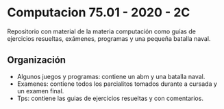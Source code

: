 # Computacion 75.01 - 2020 - 2C

Repositorio con material de la materia computación como guías de 
ejercicios resueltas, exámenes, programas y una pequeña batalla naval.

## Organización

* Algunos juegos y programas: contiene un abm y una batalla naval.
* Examenes: contiene todos los parcialitos tomados durante a cursada 
y un examen final.
* Tps: contiene las guias de ejercicios resueltas y con comentarios.


